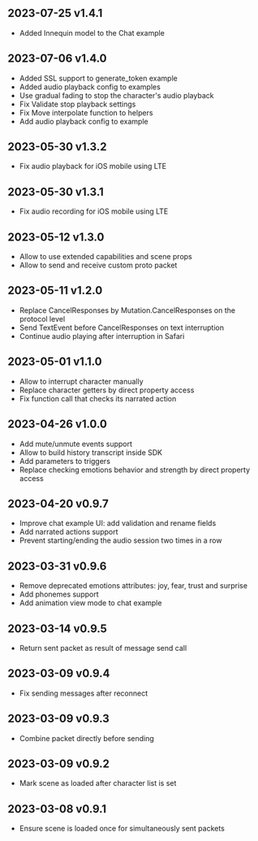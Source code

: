 ## 2023-07-25 v1.4.1

- Added Innequin model to the Chat example

## 2023-07-06 v1.4.0

- Added SSL support to generate_token example
- Added audio playback config to examples
- Use gradual fading to stop the character's audio playback
- Fix Validate stop playback settings
- Fix Move interpolate function to helpers
- Add audio playback config to example

## 2023-05-30 v1.3.2

- Fix audio playback for iOS mobile using LTE

## 2023-05-30 v1.3.1

- Fix audio recording for iOS mobile using LTE

## 2023-05-12 v1.3.0

- Allow to use extended capabilities and scene props
- Allow to send and receive custom proto packet

## 2023-05-11 v1.2.0

- Replace CancelResponses by Mutation.CancelResponses on the protocol level
- Send TextEvent before CancelResponses on text interruption
- Continue audio playing after interruption in Safari

## 2023-05-01 v1.1.0

- Allow to interrupt character manually
- Replace character getters by direct property access
- Fix function call that checks its narrated action

## 2023-04-26 v1.0.0

- Add mute/unmute events support
- Allow to build history transcript inside SDK
- Add parameters to triggers
- Replace checking emotions behavior and strength by direct property access

## 2023-04-20 v0.9.7

- Improve chat example UI: add validation and rename fields
- Add narrated actions support
- Prevent starting/ending the audio session two times in a row

## 2023-03-31 v0.9.6

- Remove deprecated emotions attributes: joy, fear, trust and surprise
- Add phonemes support
- Add animation view mode to chat example

## 2023-03-14 v0.9.5

- Return sent packet as result of message send call

## 2023-03-09 v0.9.4

- Fix sending messages after reconnect

## 2023-03-09 v0.9.3

- Combine packet directly before sending

## 2023-03-09 v0.9.2

- Mark scene as loaded after character list is set

## 2023-03-08 v0.9.1

- Ensure scene is loaded once for simultaneously sent packets
